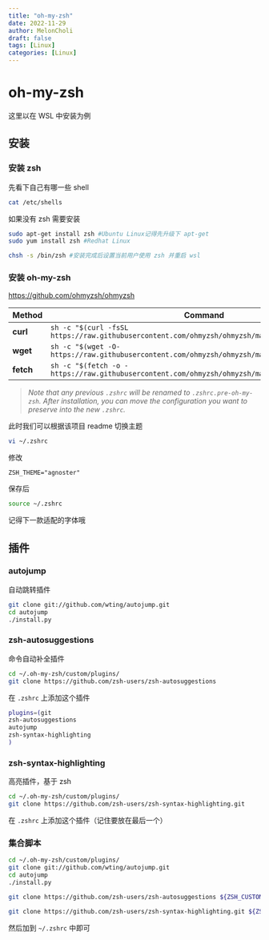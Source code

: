 ```yaml
---
title: "oh-my-zsh"
date: 2022-11-29
author: MelonCholi
draft: false
tags: [Linux]
categories: [Linux]
---
```


# oh-my-zsh

这里以在 WSL 中安装为例

## 安装

### 安装 zsh

先看下自己有哪一些 shell

```bash
cat /etc/shells
```

如果没有 zsh 需要安装

```bash
sudo apt-get install zsh #Ubuntu Linux记得先升级下 apt-get
sudo yum install zsh #Redhat Linux

chsh -s /bin/zsh #安装完成后设置当前用户使用 zsh 并重启 wsl
```

### 安装 oh-my-zsh

https://github.com/ohmyzsh/ohmyzsh

| Method    | Command                                                      |
| --------- | ------------------------------------------------------------ |
| **curl**  | `sh -c "$(curl -fsSL https://raw.githubusercontent.com/ohmyzsh/ohmyzsh/master/tools/install.sh)"` |
| **wget**  | `sh -c "$(wget -O- https://raw.githubusercontent.com/ohmyzsh/ohmyzsh/master/tools/install.sh)"` |
| **fetch** | `sh -c "$(fetch -o - https://raw.githubusercontent.com/ohmyzsh/ohmyzsh/master/tools/install.sh)"` |

> *Note that any previous `.zshrc` will be renamed to `.zshrc.pre-oh-my-zsh`. After installation, you can move the configuration you want to preserve into the new `.zshrc`.*

此时我们可以根据该项目 readme 切换主题

```bash
vi ~/.zshrc
```

修改

```text
ZSH_THEME="agnoster"
```

保存后

```bash
source ~/.zshrc
```

记得下一款适配的字体哦

## 插件

### autojump

自动跳转插件

```bash
git clone git://github.com/wting/autojump.git
cd autojump
./install.py
```

### zsh-autosuggestions

命令自动补全插件

```bash
cd ~/.oh-my-zsh/custom/plugins/
git clone https://github.com/zsh-users/zsh-autosuggestions
```

在 `.zshrc` 上添加这个插件

```bash
plugins=(git
zsh-autosuggestions
autojump
zsh-syntax-highlighting
)
```

### zsh-syntax-highlighting

高亮插件，基于 zsh

```bash
cd ~/.oh-my-zsh/custom/plugins/ 
git clone https://github.com/zsh-users/zsh-syntax-highlighting.git
```

在 `.zshrc` 上添加这个插件（记住要放在最后一个）

### 集合脚本

```bash
cd ~/.oh-my-zsh/custom/plugins/
git clone git://github.com/wting/autojump.git
cd autojump
./install.py

git clone https://github.com/zsh-users/zsh-autosuggestions ${ZSH_CUSTOM:-~/.oh-my-zsh/custom}/plugins/zsh-autosuggestions

git clone https://github.com/zsh-users/zsh-syntax-highlighting.git ${ZSH_CUSTOM:-~/.oh-my-zsh/custom}/plugins/zsh-syntax-highlighting
```

然后加到 `~/.zshrc` 中即可
